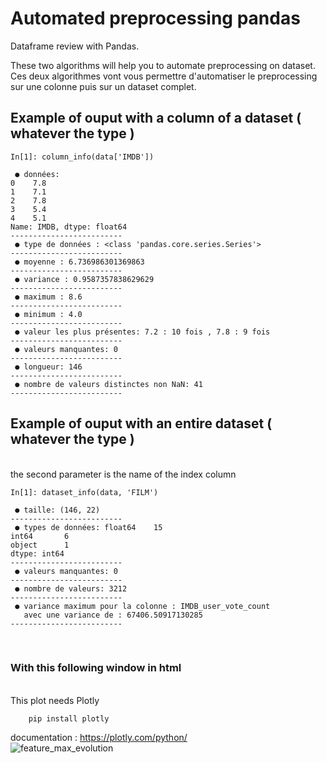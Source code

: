 # Automated preprocessing pandas
Dataframe review with Pandas.


These two algorithms will help you to automate preprocessing on dataset.  <br/>
Ces deux algorithmes vont vous permettre d'automatiser le preprocessing sur une colonne puis sur un dataset complet.
<br/>

## Example of ouput with a column of a dataset ( whatever the type )

    In[1]: column_info(data['IMDB'])

     ● données:
    0    7.8
    1    7.1
    2    7.8
    3    5.4
    4    5.1
    Name: IMDB, dtype: float64
    -------------------------
     ● type de données : <class 'pandas.core.series.Series'>
    -------------------------
     ● moyenne : 6.736986301369863
    -------------------------
     ● variance : 0.9587357838629629
    -------------------------
     ● maximum : 8.6
    -------------------------
     ● minimum : 4.0
    -------------------------
     ● valeur les plus présentes: 7.2 : 10 fois , 7.8 : 9 fois
    -------------------------
     ● valeurs manquantes: 0
    -------------------------
     ● longueur: 146
    -------------------------
     ● nombre de valeurs distinctes non NaN: 41
    -------------------------


## Example of ouput with an entire dataset ( whatever the type ) 
<br/> the second parameter is the name of the index column
<br/>

    In[1]: dataset_info(data, 'FILM')
    
     ● taille: (146, 22)
    -------------------------
     ● types de données: float64    15
    int64       6
    object      1
    dtype: int64
    -------------------------
     ● valeurs manquantes: 0
    -------------------------
     ● nombre de valeurs: 3212
    -------------------------
     ● variance maximum pour la colonne : IMDB_user_vote_count
       avec une variance de : 67406.50917130285
    -------------------------
    
<br/>

### With this following window in html 
<br/>
This plot needs Plotly
<br/>

        pip install plotly

documentation : <https://plotly.com/python/>
<br/>
![feature_max_evolution](https://user-images.githubusercontent.com/63207451/95136225-03fe7b00-0766-11eb-99af-766deea9f2e2.png)

